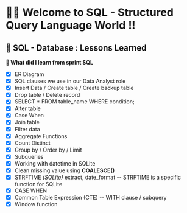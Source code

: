 # 🌲🌳 Welcome to SQL - Structured Query Language World !!
##  📁  SQL - Database : Lessons Learned
**🍔 What did I learn from sprint SQL**
- [x] ER Diagram
- [x] SQL clauses we use in our Data Analyst role
- [x] Insert Data / Create table / Create backup table
- [x] Drop table / Delete record
- [x] SELECT * FROM table_name WHERE condition; 
- [x] Alter table
- [x] Case When
- [x] Join table
- [x] Filter data
- [x] Aggregate Functions
- [x] Count Distinct
- [x] Group by / Order by / Limit
- [x] Subqueries 
- [x] Working with datetime in SQLite
- [x] Clean missing value using **COALESCE()**
- [X] STRFTIME *(SQLite)* extract, date_format -- STRFTIME is a specific function for SQLite
- [x] CASE WHEN
- [x] Common Table Expression (CTE) -- WITH clause / subquery
- [x] Window function 
